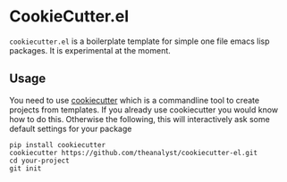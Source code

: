 CookieCutter.el
===============

`cookiecutter.el` is a boilerplate template for simple one file emacs
lisp packages. It is experimental at the moment.

Usage
-----

You need to use
[cookiecutter](https://github.com/audreyr/cookiecutter.git) which is a
commandline tool to create projects from templates. If you already use
cookiecutter you would know how to do this. Otherwise the following,
this will interactively ask some default settings for your package


    pip install cookiecutter
    cookiecutter https://github.com/theanalyst/cookiecutter-el.git
    cd your-project
    git init



